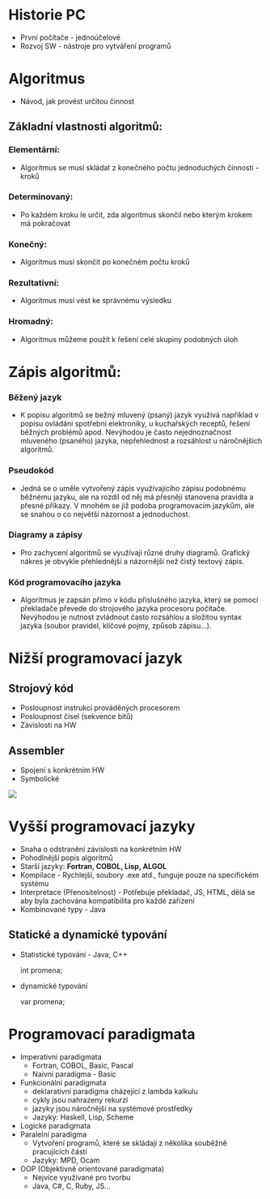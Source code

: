 # Historie PC

- První počítače - jednoúčelové
- Rozvoj SW - nástroje pro vytváření programů

# Algoritmus

- Návod, jak provést určitou činnost

## Základní vlastnosti algoritmů:

### Elementární:

- Algoritmus se musí skládat z konečného počtu jednoduchých činnosti - kroků

### Determinovaný:

- Po každém kroku le určit, zda algoritmus skončil nebo kterým krokem má pokračovat

### Konečný:

- Algoritmus musí skončit po konečném počtu kroků

### Rezultativní:

- Algoritmus musí vést ke správnému výsledku

### Hromadný:

- Algoritmus můžeme použít k řešení celé skupiny podobných úloh

# Zápis algoritmů:

### Běžený jazyk

- K popisu algoritmů se bežný mluvený (psaný) jazyk využívá například v popisu ovládáni spotřební elektroniky, u kuchařských receptů, řešení běžných problémů apod. Nevýhodou je často nejednoznačnost mluveného (psaného) jazyka, nepřehlednost a rozsáhlost u náročnějších algoritmů.

### Pseudokód

- Jedná se o uměle vytvořený zápis využívajícího zápisu podobnému běžnému jazyku, ale na rozdíl od něj má přesněji stanovena pravidla a přesné příkazy. V mnohém se již podoba programovacím jazykům, ale se snahou o co největší názornost a jednoduchost.

### Diagramy a zápisy

- Pro zachycení algoritmů se využívají různé druhy diagramů. Grafický nákres je obvykle přehlednější a názornější než čistý textový zápis.

### Kód programovacího jazyka

- Algoritmus je zapsán přímo v kódu příslušného jazyka, který se pomocí překladače převede do strojového jazyka procesoru počítače. Nevýhodou je nutnost zvládnout často rozsáhlou a složitou syntax jazyka (soubor pravidel, klíčové pojmy, způsob zápisu...).

# Nižší programovací jazyk

## Strojový kód

- Posloupnost instrukcí prováděných procesorem
- Posloupnost čísel (sekvence bitů)
- Závislosti na HW

## Assembler

- Spojení s konkrétním HW
- Symbolické

[![](https://cdn.discordapp.com/attachments/757280495976579124/1287756605894561896/image.png?ex=66f2b44c&is=66f162cc&hm=1423b1c52d3ae783cffdbeb9503a444ddc61163a84861e86533c14adba8989fe&)](https://cdn.discordapp.com/attachments/757280495976579124/1287756605894561896/image.png?ex=66f2b44c&is=66f162cc&hm=1423b1c52d3ae783cffdbeb9503a444ddc61163a84861e86533c14adba8989fe&)

# Vyšší programovací jazyky

- Snaha o odstranění závislosti na konkrétním HW
- Pohodlnější popis algoritmů
- Starší jazyky: **Fortran, COBOL, Lisp, ALGOL**
- Kompilace - Rychlejší, soubory .exe atd., funguje pouze na specifickém systému
- Interpretace (Přenositelnost) - Potřebuje překladač, JS, HTML, dělá se aby byla zachována kompatibilita pro každé zařízení
- Kombinované typy - Java

## Statické a dynamické typování

- Statistické typování - Java, C++
    
    int promena;
    
- dynamické typování
    
    var promena;
    

# Programovací paradigmata

- Imperativní paradigmata
    - Fortran, COBOL, Basic, Pascal
    - Naivní paradigma - Basic
- Funkcionální paradigmata
    - deklarativní paradigma cházející z lambda kalkulu
    - cykly jsou nahrazeny rekurzí
    - jazyky jsou náročnější na systémové prostředky
    - Jazyky: Haskell, Lisp, Scheme
- Logické paradigmata
- Paralelní paradigma
    - Vytvoření programů, které se skládají z několika souběžně pracujících částí
    - Jazyky: MPD, Ocam
- OOP (Objektivně orientované paradigmata)
    - Nejvíce využívané pro tvorbu
    - Java, C#, C, Ruby, JS…